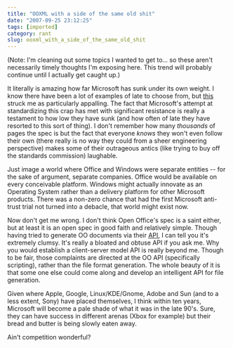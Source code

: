 ```yaml
---
title: "OOXML with a side of the same old shit"
date: "2007-09-25 23:12:25"
tags: [imported]
category: rant
slug: ooxml_with_a_side_of_the_same_old_shit
---
```


(Note: I'm cleaning out some topics I wanted to get to... so these aren't
necessarily timely thoughts I'm exposing here. This trend will probably continue
until I actually get caught up.)

It literally is amazing how far Microsoft has sunk under its own weight. I know
there have been a lot of examples of late to choose from, but
<a href="http://www.arstdesign.com/articles/OOXML-is-defective-by-design.html">this</a>
struck me as particularly appalling. The fact that Microsoft's attempt at
standardizing this crap has met with significant resistance is really a
testament to how low they have sunk (and how often of late they have resorted to
this sort of thing). I don't remember how many <em>thousands </em>of pages the
spec is but the fact that everyone <em>knows </em>they won't even follow their
own (there really is no way they could from a sheer engineering perspective)
makes some of their outrageous antics (like trying to buy off the standards
commission) laughable.

Just image a world where Office and Windows were separate entities -- for the
sake of argument, separate companies. Office would be available on every
conceivable platform. Windows might actually innovate as an Operating System
rather than a delivery platform for other Microsoft products. There was a
non-zero chance that had the first Microsoft anti-trust trial not turned into a
debacle, that world might exist now.

Now don't get me wrong. I don't think Open Office's spec is a saint either, but
at least it is an open spec in good faith and relatively simple. Though having
tried to generate OO documents via their
<a href="http://development.openoffice.org/index.html">API</a>, I can tell you
it's extremely clumsy. It's really a bloated and obtuse API if you ask me. Why
you would establish a client-server model API is really beyond me. Though to be
fair, those complaints are directed at the OO API (specifically scripting),
rather than the file format generation. The whole beauty of it is that some one
else could come along and develop an intelligent API for file generation.

Given where Apple, Google, Linux/KDE/Gnome, Adobe and Sun (and to a less extent,
Sony) have placed themselves, I think within ten years, Microsoft will become a
pale shade of what it was in the late 90's. Sure, they can have success in
different arenas (Xbox for example) but their bread and butter is being slowly
eaten away.

Ain't competition wonderful?
